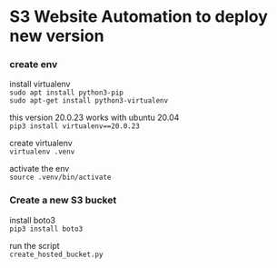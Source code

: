 # S3 Website Automation to deploy new version

### create env
install virtualenv  
`sudo apt install python3-pip`  
`sudo apt-get install python3-virtualenv`  

this version 20.0.23 works with ubuntu 20.04  
`pip3 install virtualenv==20.0.23`  

create virtualenv  
`virtualenv .venv`  

activate the env  
`source .venv/bin/activate`  

### Create a new S3 bucket
install boto3  
`pip3 install boto3`  

run the script  
`create_hosted_bucket.py`  

